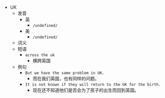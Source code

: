 - UK
  - 发音
    - 英
      - `/undefined/`
    - 美
      - `/undefined/`
  - 词义
  - 短语
    - `across the uk`
      - 横跨英国 
  - 例句
    - `But we have the same problem in UK.`
      - 而在我们英国，也有同样的问题。
    - `It is not known if they will return to the UK for the birth.`
      - 现在还不知道他们是否会为了孩子的出生而回到英国。

